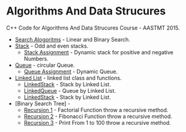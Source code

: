# Algorithms And Data Strucures 

C++ Code for Algorithms And Data Strucures Course - AASTMT 2015.


* [Search Alogoritms] - Linear and Binary Search.
* [Stack] - Odd and even stacks.
   * [Stack Assignment] - Dynamic stack for positive and negative Numbers.
* [Queue] - circular Queue.
   * [Queue Assignment] - Dynamic Queue.
* [Linked List] - linked list class and functions.
   * [LinkedStack] - Stack by Linked List.
   * [LinkedQueue] - Queue by Linked List.
   * [LinkedStack] - Stack by Linked List.
* [Binary Search Tree] - 
  *  [Recursion 1] - Factorial Function throw a recursive method.
  *  [Recursion 2] - Fibonacci Function throw a recursive method.
  *  [Recursion 3] - Print From 1 to 100 throw a recursive method.


[//]: # (These are reference links used in the body of this note and get stripped out when the markdown processor does it's job. There is no need to format nicely because it shouldn't be seen. Thanks SO - http://stackoverflow.com/questions/4823468/store-comments-in-markdown-syntax)


   
   [Search Alogoritms]: <https://github.com/mhmdsbrkt/Algorithms-DataStructure/blob/master/01-Search.cpp>
   [Stack]: <https://github.com/mhmdsbrkt/Algorithms-DataStructure/blob/master/02-Odd%20%26%20Even%20Stack.cpp>
   [Stack Assignment]: <https://github.com/mhmdsbrkt/Algorithms-DataStructure/blob/master/02-Odd%20%26%20Even%20Stack.cpp>
   [Queue]: <https://github.com/mhmdsbrkt/Algorithms-DataStructure/blob/master/03-Queue.cpp>
   [Queue Assignment]: <https://github.com/mhmdsbrkt/Algorithms-DataStructure/blob/master/03-Queue%20Assignment.cpp>
   [Linked List]: <https://github.com/mhmdsbrkt/Algorithms-DataStructure/blob/master/04-LinkedList.cpp>
   [LinkedStack]: <https://github.com/mhmdsbrkt/Algorithms-DataStructure/blob/master/04-LinkedStack.cpp>
   [LinkedQueue]: <https://github.com/mhmdsbrkt/Algorithms-DataStructure/blob/master/05-LinkedQueue.cpp>
   [BinarySearchTree]: <https://github.com/mhmdsbrkt/Algorithms-DataStructure/blob/master/06-BinarySearchTree.cpp>
   [Recursion 1]: <https://github.com/mhmdsbrkt/Algorithms-DataStructure/blob/master/05-Factorial.cpp>
   [Recursion 2]: <https://github.com/mhmdsbrkt/Algorithms-DataStructure/blob/master/05-fibonacci.cpp>
   [Recursion 3]: <https://github.com/mhmdsbrkt/Algorithms-DataStructure/blob/master/05-Print1to100.cpp>



   
   
